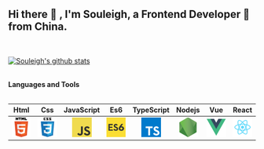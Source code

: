## Hi there 👋 , I'm Souleigh, a Frontend Developer 🚀 from China.

<br>

<p>
  <a href="https://github.com/hsl947" class="rich-diff-level-one">
    <img src="https://github-readme-stats.vercel.app/api?username=hsl947&title_color=333&text_color=777&show_icons=true" alt="Souleigh's github stats" >
  </a>
</p>

<p>
  <br>
  <strong>Languages and Tools</strong>
  <br><br>
  
| Html | Css | JavaScript | Es6 | TypeScript | Nodejs | Vue | React |
| :----: | :----: | :----: | :----: | :----: | :----: | :----: | :----: | 
| <img height="40" src="https://raw.githubusercontent.com/github/explore/80688e429a7d4ef2fca1e82350fe8e3517d3494d/topics/html/html.png" alt="html"> | <img height="40" src="https://raw.githubusercontent.com/github/explore/80688e429a7d4ef2fca1e82350fe8e3517d3494d/topics/css/css.png" alt="css"> | <img height="40" src="https://raw.githubusercontent.com/github/explore/80688e429a7d4ef2fca1e82350fe8e3517d3494d/topics/javascript/javascript.png" alt="javascript"> | <img height="40" src="https://raw.githubusercontent.com/github/explore/80688e429a7d4ef2fca1e82350fe8e3517d3494d/topics/es6/es6.png" alt="es6"> | <img height="40" src="https://raw.githubusercontent.com/github/explore/80688e429a7d4ef2fca1e82350fe8e3517d3494d/topics/typescript/typescript.png" alt="typescript"> | <img height="40" src="https://raw.githubusercontent.com/github/explore/80688e429a7d4ef2fca1e82350fe8e3517d3494d/topics/nodejs/nodejs.png" alt="nodejs"> | <img height="40" src="https://raw.githubusercontent.com/github/explore/80688e429a7d4ef2fca1e82350fe8e3517d3494d/topics/vue/vue.png" alt="vue"> | <img height="40" src="https://raw.githubusercontent.com/github/explore/80688e429a7d4ef2fca1e82350fe8e3517d3494d/topics/react/react.png" alt="react"> | 
  
</p>
